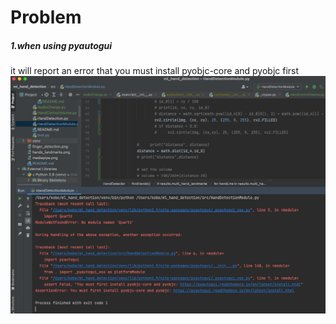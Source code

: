 # Problem

##### 1.when using pyautogui
it will report an error that you must install pyobjc-core and pyobjc first
![](pro1.png)
